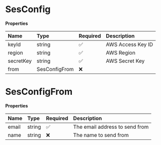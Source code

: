 # SesConfig

**Properties**

| Name      | Type          | Required | Description       |
| :-------- | :------------ | :------- | :---------------- |
| keyId     | string        | ✅       | AWS Access Key ID |
| region    | string        | ✅       | AWS Region        |
| secretKey | string        | ✅       | AWS Secret Key    |
| from      | SesConfigFrom | ❌       |                   |

# SesConfigFrom

**Properties**

| Name  | Type   | Required | Description                    |
| :---- | :----- | :------- | :----------------------------- |
| email | string | ✅       | The email address to send from |
| name  | string | ❌       | The name to send from          |

